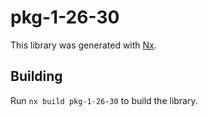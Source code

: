 # pkg-1-26-30

This library was generated with [Nx](https://nx.dev).

## Building

Run `nx build pkg-1-26-30` to build the library.
